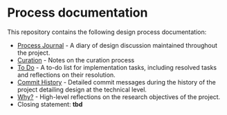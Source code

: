 # Process documentation

This repository contains the following design process documentation:

- [Process Journal](./process-journal.md) - A diary of design discussion maintained throughout the project.
- [Curation](./curation.md) - Notes on the curation process
- [To Do](./to-do.md) - A to-do list for implementation tasks, including resolved tasks and reflections on their resolution.
- [Commit History](https://github.com/pippinbarr/v-r-4-99/commits/master) - Detailed commit messages during the history of the project detailing design at the technical level.
- [Why?](./why.md) - High-level reflections on the research objectives of the project.
- Closing statement: **tbd**
